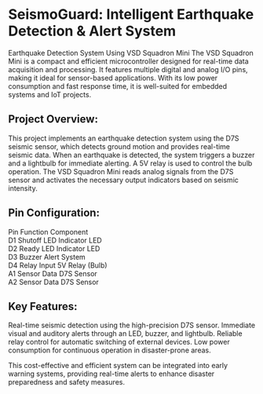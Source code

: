 # SeismoGuard: Intelligent Earthquake Detection & Alert System

 Earthquake Detection System Using VSD Squadron Mini
The VSD Squadron Mini is a compact and efficient microcontroller designed for real-time data acquisition and processing. It features multiple digital and analog I/O pins, making it ideal for sensor-based applications. With its low power consumption and fast response time, it is well-suited for embedded systems and IoT projects.

## Project Overview:
This project implements an earthquake detection system using the D7S seismic sensor, which detects ground motion and provides real-time seismic data. When an earthquake is detected, the system triggers a buzzer and a lightbulb for immediate alerting. A 5V relay is used to control the bulb operation. The VSD Squadron Mini reads analog signals from the D7S sensor and activates the necessary output indicators based on seismic intensity.

## Pin Configuration:

Pin	Function	   Component <br>
D1	Shutoff LED	 Indicator LED <br>
D2	Ready LED	   Indicator LED<br>
D3	Buzzer	     Alert System <br>
D4	Relay Input	 5V Relay (Bulb) <br>
A1	Sensor Data  D7S Sensor <br>
A2	Sensor Data	 D7S Sensor <br>

## Key Features:
Real-time seismic detection using the high-precision D7S sensor.
Immediate visual and auditory alerts through an LED, buzzer, and lightbulb.
Reliable relay control for automatic switching of external devices.
Low power consumption for continuous operation in disaster-prone areas.

This cost-effective and efficient system can be integrated into early warning systems, providing real-time alerts to enhance disaster preparedness and safety measures. 
